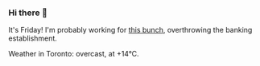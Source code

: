### Hi there :wave:

It's Friday! I'm probably working for [this bunch](https://github.com/kohofinancial), overthrowing the banking establishment.

Weather in Toronto: overcast, at +14°C.

